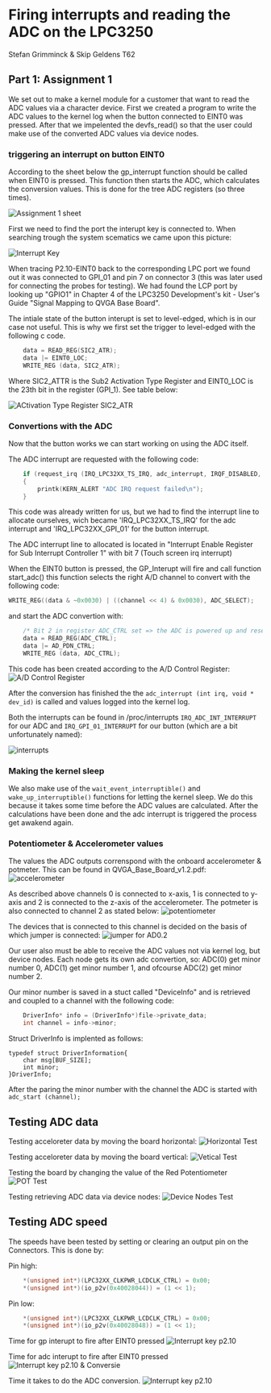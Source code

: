 # Firing interrupts and reading the ADC on the LPC3250
Stefan Grimminck & Skip Geldens
T62

## Part 1: Assignment 1 
We set out to make a kernel module for a customer that want to read the ADC values via a character device. First we created a program to write the ADC values to the kernel log when the button connected to EINT0 was pressed. After that we impelented the devfs_read() so that the user could make use of the converted ADC values via device nodes.

### triggering an interrupt on button EINT0
According to the sheet below the gp_interrupt function should be called when EINT0 is pressed. This function then starts the ADC, which calculates the conversion values. This is done for the tree ADC registers (so three times).

![Assignment 1 sheet](images/assignment_1_sheet.png)

First we need to find the port the interupt key is connected to. When searching trough the system scematics we came upon this picture:

![Interrupt Key](images/Interrupt_key_p2.10.png)

When tracing P2.10-EINT0 back to the corresponding LPC port we found out it was connected to GPI_01 and pin 7 on connector 3 (this was later used for connecting the probes for testing). We had found the LCP port by looking up "GPIO1" in Chapter 4 of the LPC3250 Development's kit - User's Guide "Signal Mapping to QVGA Base Board".

The intiale state of the button interupt is set to level-edged, which is in our case not useful. This is why we first set the trigger to level-edged with the following c code.
```c
	data = READ_REG(SIC2_ATR);
	data |= EINT0_LOC;
	WRITE_REG (data, SIC2_ATR);
 ``` 
 Where SIC2_ATTR is the Sub2 Activation Type Register and EINT0_LOC is the 23th bit in the register (GPI_1). See table below:
 
 ![ACtivation Type Register SIC2_ATR](images/Activation_Type_Register.png)
 
 ### Convertions with the ADC
 Now that the button works we can start working on using the ADC itself.

The ADC interrupt are requested with the following code:
```c
    if (request_irq (IRQ_LPC32XX_TS_IRQ, adc_interrupt, IRQF_DISABLED, "IRQ_ADC_INT_INTERRUPT", NULL) != 0)
    {
        printk(KERN_ALERT "ADC IRQ request failed\n");
    }
  ```
This code was already written for us, but we had to find the interrupt line to allocate ourselves, wich became 'IRQ_LPC32XX_TS_IRQ' for the adc interrupt and 'IRQ_LPC32XX_GPI_01' for the button interrupt.

The ADC interrupt line to allocated is located in "Interrupt Enable Register for Sub Interrupt Controller 1"  with bit 7 (Touch screen irq interrupt)

When the EINT0 button is pressed, the GP_Interupt will fire and call function start_adc() this function selects the right A/D channel to convert with the following code:
```c
WRITE_REG((data & ~0x0030) | ((channel << 4) & 0x0030), ADC_SELECT);
```
and start the ADC convertion with:
```c
    /* Bit 2 in register ADC_CTRL set => the ADC is powered up and reset */
   	data = READ_REG(ADC_CTRL);
	data |= AD_PDN_CTRL;
	WRITE_REG (data, ADC_CTRL);
```
This code has been created according to the A/D Control Register:
![A/D Control Register](images/AD_control_register.png)

After the conversion has finished the the `adc_interrupt (int irq, void * dev_id)` is called and values logged into the kernel log.

Both the interrupts can be found in /proc/interrupts `IRQ_ADC_INT_INTERRUPT` for our ADC and `IRQ_GPI_01_INTERRUPT` for our button (which are a bit unfortunately named):

![interrupts](images/adc_interrupts.png)

### Making the kernel sleep
We also make use of the `wait_event_interruptible()` and `wake_up_interruptible()` functions for letting the kernel sleep. We do this because it takes some time before the ADC values are calculated. After the calculations have been done and the adc interrupt is triggered the process get awakend again.

### Potentiometer & Accelerometer values

The values the ADC outputs correnspond with the onboard accelerometer & potmeter. This can be found in QVGA_Base_Board_v1.2.pdf:
![accelerometer](images/accelerometer.png)

As described above channels 0 is connected to x-axis, 1 is connected to y-axis and 2 is connected to the z-axis of the accelerometer.
The potmeter is also connected to channel 2 as stated below:
![potentiometer](images/potmeter.png?raw=true)

The devices that is connected to this channel is decided on the basis of which jumper is connected:
![jumper for AD0.2](images/jumpers.png)




Our user also must be able to receive the ADC values not via kernel log, but device nodes. Each node gets its own adc convertion, so: ADC(0) get minor number 0,  ADC(1) get minor number 1, and ofcourse  ADC(2) get minor number 2.

Our minor number is saved in a stuct called "DeviceInfo" and is retrieved and coupled to a channel with the following code:
```c
	DriverInfo* info = (DriverInfo*)file->private_data;
	int channel = info->minor;
```

Struct DriverInfo is implented as follows:
```
typedef struct DriverInformation{
	char msg[BUF_SIZE];
	int minor;
}DriverInfo;
```
After the paring the minor number with the channel the ADC is started with `adc_start (channel);`




## Testing ADC data

Testing acceloreter data by moving the board horizontal:
![Horizontal Test](images/SIDEWAYS_test.png)

Testing acceloreter data by moving the board vertical:
![Vetical Test](images/HORIZONTAL_test.png)

Testing the board by changing the value of the Red Potentiometer
![POT Test](images/POT_test.png)

Testing retrieving ADC data via device nodes:
![Device Nodes Test](images/Device_NODES.png)

## Testing ADC speed

The speeds have been tested by setting or clearing an output pin on the Connectors. This is done by:

Pin high: 
```c
	*(unsigned int*)(LPC32XX_CLKPWR_LCDCLK_CTRL) = 0x00;
	*(unsigned int*)(io_p2v(0x40028044)) = (1 << 1); 
```

Pin low:
```c
	*(unsigned int*)(LPC32XX_CLKPWR_LCDCLK_CTRL) = 0x00;
	*(unsigned int*)(io_p2v(0x40028048)) = (1 << 1); 
```
Time for gp interupt to fire after EINT0 pressed
![Interrupt key p2.10](images/Button_trigger%26interrupt.jpeg)

Time for adc interupt to fire after EINT0 pressed
![Interrupt key p2.10 & Conversie](images/interupt_called%26adc_conversie.jpeg)

Time it takes to do the ADC conversion.
![Interrupt key p2.10](images/adc_conversie.jpeg)



